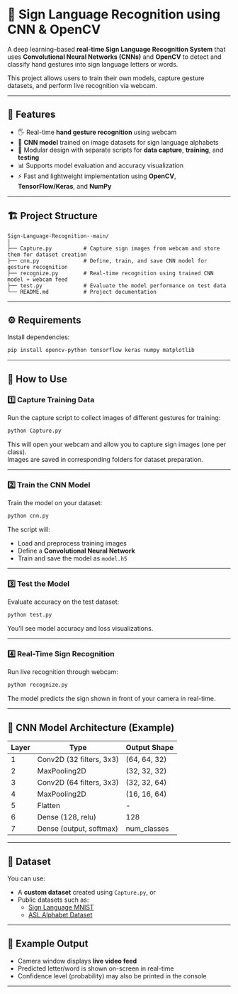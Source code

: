 # 🤟 Sign Language Recognition using CNN & OpenCV

A deep learning–based **real-time Sign Language Recognition System** that uses **Convolutional Neural Networks (CNNs)** and **OpenCV** to detect and classify hand gestures into sign language letters or words.  

This project allows users to train their own models, capture gesture datasets, and perform live recognition via webcam.

---

## 🧠 Features

- 🖐️ Real-time **hand gesture recognition** using webcam  
- 🧩 **CNN model** trained on image datasets for sign language alphabets  
- 🧰 Modular design with separate scripts for **data capture**, **training**, and **testing**  
- 📊 Supports model evaluation and accuracy visualization  
- ⚡ Fast and lightweight implementation using **OpenCV**, **TensorFlow/Keras**, and **NumPy**

---

## 🏗️ Project Structure

```
Sign-Language-Recognition--main/
│
├── Capture.py          # Capture sign images from webcam and store them for dataset creation
├── cnn.py              # Define, train, and save CNN model for gesture recognition
├── recognize.py        # Real-time recognition using trained CNN model + webcam feed
├── test.py             # Evaluate the model performance on test data
└── README.md           # Project documentation
```

---

## ⚙️ Requirements

Install dependencies:

```bash
pip install opencv-python tensorflow keras numpy matplotlib
```

---

## 🚀 How to Use

### 1️⃣ Capture Training Data

Run the capture script to collect images of different gestures for training:

```bash
python Capture.py
```

This will open your webcam and allow you to capture sign images (one per class).  
Images are saved in corresponding folders for dataset preparation.

---

### 2️⃣ Train the CNN Model

Train the model on your dataset:

```bash
python cnn.py
```

The script will:
- Load and preprocess training images  
- Define a **Convolutional Neural Network**  
- Train and save the model as `model.h5`  

---

### 3️⃣ Test the Model

Evaluate accuracy on the test dataset:

```bash
python test.py
```

You’ll see model accuracy and loss visualizations.

---

### 4️⃣ Real-Time Sign Recognition

Run live recognition through webcam:

```bash
python recognize.py
```

The model predicts the sign shown in front of your camera in real-time.

---

## 🧩 CNN Model Architecture (Example)

| Layer | Type | Output Shape |
|-------|------|---------------|
| 1 | Conv2D (32 filters, 3x3) | (64, 64, 32) |
| 2 | MaxPooling2D | (32, 32, 32) |
| 3 | Conv2D (64 filters, 3x3) | (32, 32, 64) |
| 4 | MaxPooling2D | (16, 16, 64) |
| 5 | Flatten | - |
| 6 | Dense (128, relu) | 128 |
| 7 | Dense (output, softmax) | num_classes |

---

## 🧾 Dataset

You can use:
- A **custom dataset** created using `Capture.py`, or  
- Public datasets such as:
  - [Sign Language MNIST](https://www.kaggle.com/datamunge/sign-language-mnist)  
  - [ASL Alphabet Dataset](https://www.kaggle.com/grassknoted/asl-alphabet)

---

## 🧪 Example Output

- Camera window displays **live video feed**  
- Predicted letter/word is shown on-screen in real-time  
- Confidence level (probability) may also be printed in the console

---

